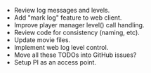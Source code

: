 * Review log messages and levels.
* Add "mark log" feature to web client.
* Improve player manager level() call handling.
* Review code for consistency (naming, etc).
* Update movie files.
* Implement web log level control.
* Move all these TODOs into GitHub issues?
* Setup PI as an access point.

